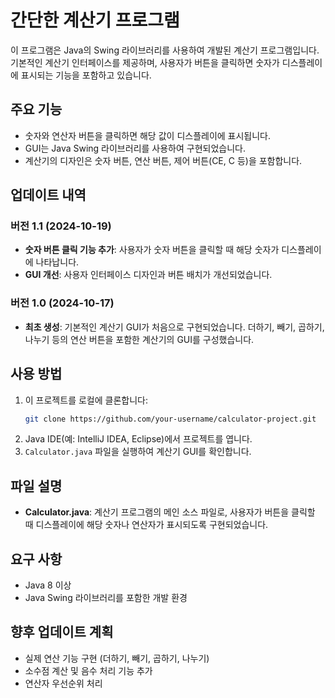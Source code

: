 # 간단한 계산기 프로그램

이 프로그램은 Java의 Swing 라이브러리를 사용하여 개발된 계산기 프로그램입니다. 기본적인 계산기 인터페이스를 제공하며, 사용자가 버튼을 클릭하면 숫자가 디스플레이에 표시되는 기능을 포함하고 있습니다.

## 주요 기능
- 숫자와 연산자 버튼을 클릭하면 해당 값이 디스플레이에 표시됩니다.
- GUI는 Java Swing 라이브러리를 사용하여 구현되었습니다.
- 계산기의 디자인은 숫자 버튼, 연산 버튼, 제어 버튼(CE, C 등)을 포함합니다.

## 업데이트 내역
### 버전 1.1 (2024-10-19)
- **숫자 버튼 클릭 기능 추가**: 사용자가 숫자 버튼을 클릭할 때 해당 숫자가 디스플레이에 나타납니다.
- **GUI 개선**: 사용자 인터페이스 디자인과 버튼 배치가 개선되었습니다.

### 버전 1.0 (2024-10-17)
- **최초 생성**: 기본적인 계산기 GUI가 처음으로 구현되었습니다. 더하기, 빼기, 곱하기, 나누기 등의 연산 버튼을 포함한 계산기의 GUI를 구성했습니다.

## 사용 방법
1. 이 프로젝트를 로컬에 클론합니다:
    ```bash
    git clone https://github.com/your-username/calculator-project.git
    ```
2. Java IDE(예: IntelliJ IDEA, Eclipse)에서 프로젝트를 엽니다.
3. `Calculator.java` 파일을 실행하여 계산기 GUI를 확인합니다.

## 파일 설명
- **Calculator.java**: 계산기 프로그램의 메인 소스 파일로, 사용자가 버튼을 클릭할 때 디스플레이에 해당 숫자나 연산자가 표시되도록 구현되었습니다.

## 요구 사항
- Java 8 이상
- Java Swing 라이브러리를 포함한 개발 환경

## 향후 업데이트 계획
- 실제 연산 기능 구현 (더하기, 빼기, 곱하기, 나누기)
- 소수점 계산 및 음수 처리 기능 추가
- 연산자 우선순위 처리